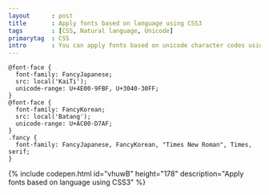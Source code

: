```yaml
---
layout      : post
title       : Apply fonts based on language using CSS3
tags        : [CSS, Natural language, Unicode]
primarytag  : CSS
intro       : You can apply fonts based on unicode character codes using the <code>unicode-range</code> CSS3 rule. Fonts with a <code>unicode-range</code> rule will only target the specified range and fall back to other fonts with characters not in the range. Multiple ranges can be used by separating them with a comma.
---
```


<!--prettify lang=css-->
    @font-face {
      font-family: FancyJapanese;
      src: local('KaiTi');
      unicode-range: U+4E00-9FBF, U+3040-30FF;
    }
    @font-face {
      font-family: FancyKorean;
      src: local('Batang');
      unicode-range: U+AC00-D7AF;
    }
    .fancy {
      font-family: FancyJapanese, FancyKorean, "Times New Roman", Times, serif;
    }

{% include codepen.html id="vhuwB" height="178" description="Apply fonts based on language using CSS3" %}

